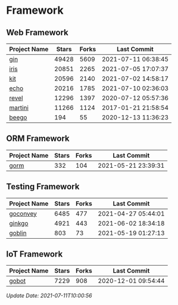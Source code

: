 # Framework

## Web Framework
| Project Name | Stars | Forks | Last Commit |
| ------------ | ----- | ----- | ----------- |
| [gin](https://github.com/gin-gonic/gin) | 49428 | 5609 | 2021-07-11 06:38:45 |
| [iris](https://github.com/kataras/iris) | 20851 | 2265 | 2021-07-05 17:07:37 |
| [kit](https://github.com/go-kit/kit) | 20596 | 2140 | 2021-07-02 14:58:17 |
| [echo](https://github.com/labstack/echo) | 20216 | 1785 | 2021-07-10 02:36:03 |
| [revel](https://github.com/revel/revel) | 12296 | 1397 | 2020-07-12 05:57:36 |
| [martini](https://github.com/go-martini/martini) | 11266 | 1124 | 2017-01-21 21:58:54 |
| [beego](https://github.com/astaxie/beego) | 194 | 55 | 2020-12-13 11:36:23 |

## ORM Framework
| Project Name | Stars | Forks | Last Commit |
| ------------ | ----- | ----- | ----------- |
| [gorm](https://github.com/jinzhu/gorm) | 332 | 104 | 2021-05-21 23:39:31 |

## Testing Framework
| Project Name | Stars | Forks | Last Commit |
| ------------ | ----- | ----- | ----------- |
| [goconvey](https://github.com/smartystreets/goconvey) | 6485 | 477 | 2021-04-27 05:44:01 |
| [ginkgo](https://github.com/onsi/ginkgo) | 4921 | 443 | 2021-06-02 18:34:18 |
| [goblin](https://github.com/franela/goblin) | 803 | 73 | 2021-05-19 01:27:13 |

## IoT Framework
| Project Name | Stars | Forks | Last Commit |
| ------------ | ----- | ----- | ----------- |
| [gobot](https://github.com/hybridgroup/gobot) | 7229 | 908 | 2020-12-01 09:54:44 |

*Update Date: 2021-07-11T10:00:56*